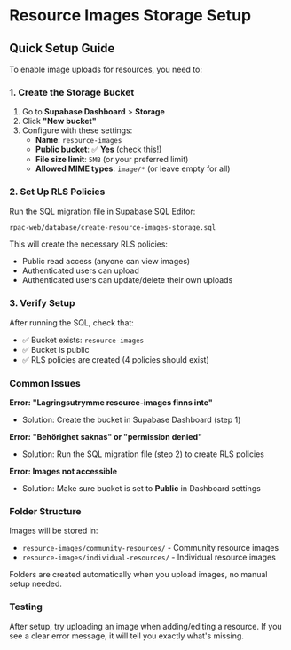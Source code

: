 # Resource Images Storage Setup

## Quick Setup Guide

To enable image uploads for resources, you need to:

### 1. Create the Storage Bucket

1. Go to **Supabase Dashboard** > **Storage**
2. Click **"New bucket"**
3. Configure with these settings:
   - **Name**: `resource-images`
   - **Public bucket**: ✅ **Yes** (check this!)
   - **File size limit**: `5MB` (or your preferred limit)
   - **Allowed MIME types**: `image/*` (or leave empty for all)

### 2. Set Up RLS Policies

Run the SQL migration file in Supabase SQL Editor:

```bash
rpac-web/database/create-resource-images-storage.sql
```

This will create the necessary RLS policies:
- Public read access (anyone can view images)
- Authenticated users can upload
- Authenticated users can update/delete their own uploads

### 3. Verify Setup

After running the SQL, check that:
- ✅ Bucket exists: `resource-images`
- ✅ Bucket is public
- ✅ RLS policies are created (4 policies should exist)

### Common Issues

**Error: "Lagringsutrymme resource-images finns inte"**
- Solution: Create the bucket in Supabase Dashboard (step 1)

**Error: "Behörighet saknas" or "permission denied"**
- Solution: Run the SQL migration file (step 2) to create RLS policies

**Error: Images not accessible**
- Solution: Make sure bucket is set to **Public** in Dashboard settings

### Folder Structure

Images will be stored in:
- `resource-images/community-resources/` - Community resource images
- `resource-images/individual-resources/` - Individual resource images

Folders are created automatically when you upload images, no manual setup needed.

### Testing

After setup, try uploading an image when adding/editing a resource. If you see a clear error message, it will tell you exactly what's missing.

